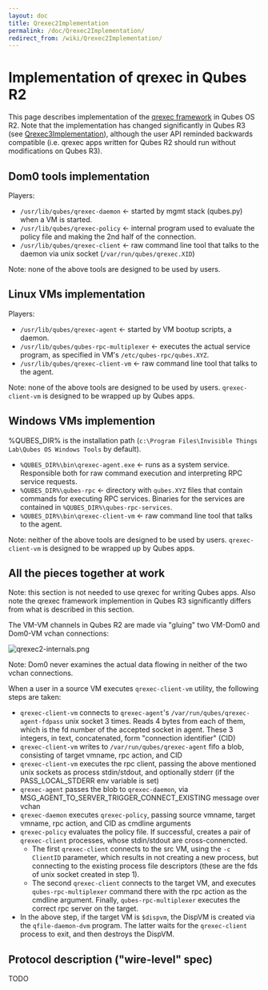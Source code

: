 ```yaml
---
layout: doc
title: Qrexec2Implementation
permalink: /doc/Qrexec2Implementation/
redirect_from: /wiki/Qrexec2Implementation/
---
```


Implementation of qrexec in Qubes R2
====================================

This page describes implementation of the [qrexec framework](/doc/Qrexec/) in Qubes OS R2. Note that the implementation has changed significantly in Qubes R3 (see [Qrexec3Implementation](/doc/Qrexec3Implementation/)), although the user API reminded backwards compatible (i.e. qrexec apps written for Qubes R2 should run without modifications on Qubes R3).

Dom0 tools implementation
-------------------------

Players:

-   `/usr/lib/qubes/qrexec-daemon` \<- started by mgmt stack (qubes.py) when a VM is started.
-   `/usr/lib/qubes/qrexec-policy` \<- internal program used to evaluate the policy file and making the 2nd half of the connection.
-   `/usr/lib/qubes/qrexec-client` \<- raw command line tool that talks to the daemon via unix socket (`/var/run/qubes/qrexec.XID`)

Note: none of the above tools are designed to be used by users.

Linux VMs implementation
------------------------

Players:

-   `/usr/lib/qubes/qrexec-agent` \<- started by VM bootup scripts, a daemon.
-   `/usr/lib/qubes/qubes-rpc-multiplexer` \<- executes the actual service program, as specified in VM's `/etc/qubes-rpc/qubes.XYZ`.
-   `/usr/lib/qubes/qrexec-client-vm` \<- raw command line tool that talks to the agent.

Note: none of the above tools are designed to be used by users. `qrexec-client-vm` is designed to be wrapped up by Qubes apps.

Windows VMs implemention
------------------------

%QUBES\_DIR% is the installation path (`c:\Program Files\Invisible Things Lab\Qubes OS Windows Tools` by default).

-   `%QUBES_DIR%\bin\qrexec-agent.exe` \<- runs as a system service. Responsible both for raw command execution and interpreting RPC service requests.
-   `%QUBES_DIR%\qubes-rpc` \<- directory with `qubes.XYZ` files that contain commands for executing RPC services. Binaries for the services are contained in `%QUBES_DIR%\qubes-rpc-services`.
-   `%QUBES_DIR%\bin\qrexec-client-vm` \<- raw command line tool that talks to the agent.

Note: neither of the above tools are designed to be used by users. `qrexec-client-vm` is designed to be wrapped up by Qubes apps.

All the pieces together at work
-------------------------------

Note: this section is not needed to use qrexec for writing Qubes apps. Also note the qrexec framework implemention in Qubes R3 significantly differs from what is described in this section.

The VM-VM channels in Qubes R2 are made via "gluing" two VM-Dom0 and Dom0-VM vchan connections:

![qrexec2-internals.png](/attachment/wiki/Qrexec2Implementation/qrexec2-internals.png)

Note: Dom0 never examines the actual data flowing in neither of the two vchan connections.

When a user in a source VM executes `qrexec-client-vm` utility, the following steps are taken:

-   `qrexec-client-vm` connects to `qrexec-agent`'s `/var/run/qubes/qrexec-agent-fdpass` unix socket 3 times. Reads 4 bytes from each of them, which is the fd number of the accepted socket in agent. These 3 integers, in text, concatenated, form "connection identifier" (CID)
-   `qrexec-client-vm` writes to `/var/run/qubes/qrexec-agent` fifo a blob, consisting of target vmname, rpc action, and CID
-   `qrexec-client-vm` executes the rpc client, passing the above mentioned unix sockets as process stdin/stdout, and optionally stderr (if the PASS\_LOCAL\_STDERR env variable is set)
-   `qrexec-agent` passes the blob to `qrexec-daemon`, via MSG\_AGENT\_TO\_SERVER\_TRIGGER\_CONNECT\_EXISTING message over vchan
-   `qrexec-daemon` executes `qrexec-policy`, passing source vmname, target vmname, rpc action, and CID as cmdline arguments
-   `qrexec-policy` evaluates the policy file. If successful, creates a pair of `qrexec-client` processes, whose stdin/stdout are cross-connencted.
    -   The first `qrexec-client` connects to the src VM, using the `-c ClientID` parameter, which results in not creating a new process, but connecting to the existing process file descriptors (these are the fds of unix socket created in step 1).
    -   The second `qrexec-client` connects to the target VM, and executes `qubes-rpc-multiplexer` command there with the rpc action as the cmdline argument. Finally, `qubes-rpc-multiplexer` executes the correct rpc server on the target.
-   In the above step, if the target VM is `$dispvm`, the DispVM is created via the `qfile-daemon-dvm` program. The latter waits for the `qrexec-client` process to exit, and then destroys the DispVM.

Protocol description ("wire-level" spec)
----------------------------------------

TODO
